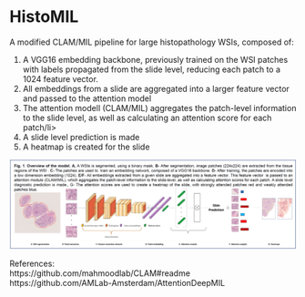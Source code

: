 # HistoMIL
A modified CLAM/MIL pipeline for large histopathology WSIs, composed of:

<ol>
  <li>A VGG16 embedding backbone, previously trained on the WSI patches with labels propagated from the slide level, reducing each patch to a 1024 feature vector. </li>
  <li>All embeddings from a slide are aggregated into a larger feature vector and passed to the attention model</li>
  <li>The attention modell (CLAM/MIL) aggregates the patch-level information to the slide level, as well as calculating an attention score for each patch/li>
  <li>A slide level prediction is made</li>
  <li>A heatmap is created for the slide</li>
</ol>

![alt text](https://github.com/AmayaGS/HistoMIL/blob/main/model.png?raw=true)


<p>References:<br>
https://github.com/mahmoodlab/CLAM#readme <br>
https://github.com/AMLab-Amsterdam/AttentionDeepMIL</p>
